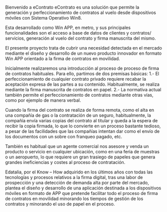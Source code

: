 Bienvenido a eContrato
eContrato es una solución que permite la generación y perfeccionamiento de contratos al vuelo desde dispositivos móviles con Sistema Operativo Win8. 

Esta desarrollado como Win APP, en metro, y sus principales funcionalidades son el acceso a base de datos de clientes y contratos/ servicios, generación al vuelo del contrato y firma manuscrita del mismo.

El presente proyecto trata de cubrir una necesidad detectada en el mercado mediante el diseño y desarrollo de un nuevo producto innovador en formato Win APP orientado a la firma de contratos en movilidad.

Inicialmente realizaremos una introducción al proceso de proceso de firma de contratos habituales. Para ello, partimos de dos premisas básicas:
1.- El perfeccionamiento de cualquier contrato privado requiere recabar la aceptación expresa de las partes a su contenido. Habitualmente, se realiza mediante la firma manuscrita de contratos en papel.
2.- La normativa actual también permite el perfeccionamiento de contratos mediante otras vías, como por ejemplo de manera verbal.

Cuando la firma del contrato se realiza de forma remota, como el alta en una compañía de gas o la contratación de un seguro, habitualmente, la compañía envía varias copias del contrato al titular y queda a la espera de recibir la copia firmada, lo que lo convierte en un proceso bastante tedioso, a pesar de las facilidades que las compañías intentan dar como el envío de los documentos con un sobre con franqueo pagado, etc.

También es habitual que un agente comercial nos asesore y venda un producto o servicio en cualquier ubicación, como en una feria de muestras o un aeropuerto, lo que requiere un gran trasiego de papeles que genera grandes ineficiencias y costes al proceso de contratación.

Edatalia, por el Know – How adquirido en los últimos años con todas las tecnologías y procesos relativos a la firma digital, tras una labor de prospección y una detección de demanda alta por parte del mercado, plantea el diseño y desarrollo de una aplicación destinada a los dispositivos móviles en formato de APP que pretende facilitar todo el proceso de firma de contratos en movilidad minorando los tiempos de gestión de los contratos y minorando el uso de papel en el proceso.
